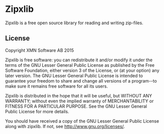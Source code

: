 # Zipxlib
Zipxlib is a free open source library for reading and writing zip-files.

## License
Copyright XMN Software AB 2015

Zipxlib is free software: you can redistribute it and/or modify
it under the terms of the GNU Lesser General Public License as published by
the Free Software Foundation, either version 3 of the License, or
(at your option) any later version. The GNU Lesser General Public License
is intended to guarantee your freedom to share and change all versions
of a program--to make sure it remains free software for all its users.

Zipxlib is distributed in the hope that it will be useful,
but WITHOUT ANY WARRANTY; without even the implied warranty of
MERCHANTABILITY or FITNESS FOR A PARTICULAR PURPOSE. See the
GNU Lesser General Public License for more details.

You should have received a copy of the GNU Lesser General Public License
along with zipxlib. If not, see <http://www.gnu.org/licenses/>.